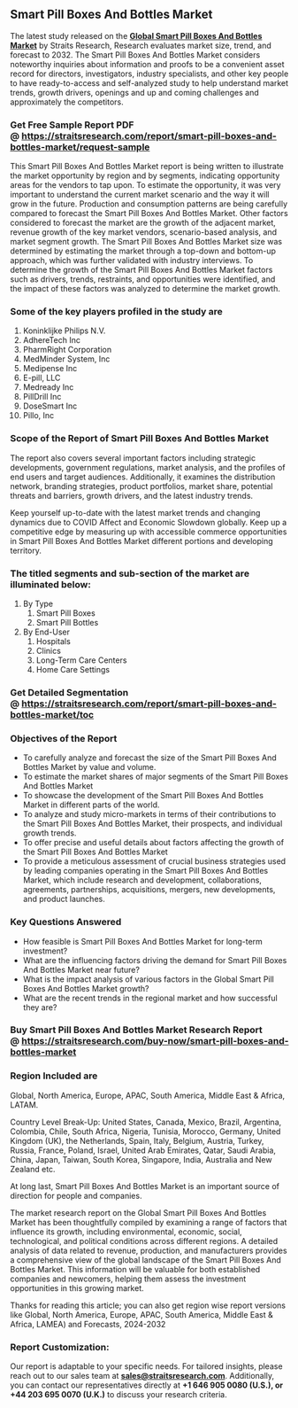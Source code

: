 <h2>Smart Pill Boxes And Bottles Market</h2>
<p>The latest study released on the <strong><a href=https://straitsresearch.com/report/smart-pill-boxes-and-bottles-market>Global Smart Pill Boxes And Bottles Market</a></strong> by Straits Research, Research evaluates market size, trend, and forecast to 2032. The Smart Pill Boxes And Bottles Market considers noteworthy inquiries about information and proofs to be a convenient asset record for directors, investigators, industry specialists, and other key people to have ready-to-access and self-analyzed study to help understand market trends, growth drivers, openings and up and coming challenges and approximately the competitors.</p>
<h3>Get Free Sample Report PDF @&nbsp;<a href=https://straitsresearch.com/report/smart-pill-boxes-and-bottles-market/request-sample>https://straitsresearch.com/report/smart-pill-boxes-and-bottles-market/request-sample</a></h3>
<p>This Smart Pill Boxes And Bottles Market report is being written to illustrate the market opportunity by region and by segments, indicating opportunity areas for the vendors to tap upon. To estimate the opportunity, it was very important to understand the current market scenario and the way it will grow in the future. Production and consumption patterns are being carefully compared to forecast the Smart Pill Boxes And Bottles Market. Other factors considered to forecast the market are the growth of the adjacent market, revenue growth of the key market vendors, scenario-based analysis, and market segment growth. The Smart Pill Boxes And Bottles Market size was determined by estimating the market through a top-down and bottom-up approach, which was further validated with industry interviews. To determine the growth of the Smart Pill Boxes And Bottles Market factors such as drivers, trends, restraints, and opportunities were identified, and the impact of these factors was analyzed to determine the market growth.</p>
<h3>Some of the key players profiled in the study are</h3>
<p><ol>
<li>Koninklijke Philips N.V.</li>
<li>AdhereTech Inc</li>
<li>PharmRight Corporation</li>
<li>MedMinder System, Inc</li>
<li>Medipense Inc</li>
<li>E-pill, LLC</li>
<li>Medready Inc</li>
<li>PillDrill Inc</li>
<li>DoseSmart Inc</li>
<li>Pillo, Inc</li>
</ol></p>
<h3>Scope of the Report of Smart Pill Boxes And Bottles Market</h3>
<p>The report also covers several important factors including strategic developments, government regulations, market analysis, and the profiles of end users and target audiences. Additionally, it examines the distribution network, branding strategies, product portfolios, market share, potential threats and barriers, growth drivers, and the latest industry trends.</p>
<p>Keep yourself up-to-date with the latest market trends and changing dynamics due to COVID Affect and Economic Slowdown globally. Keep up a competitive edge by measuring up with accessible commerce opportunities in Smart Pill Boxes And Bottles Market different portions and developing territory.</p>
<h3>The titled segments and sub-section of the market are illuminated below:</h3>
<p><ol>
<li>By Type
<ol>
<li>Smart Pill Boxes</li>
<li>Smart Pill Bottles</li>
</ol>
</li>
<li>By End-User
<ol>
<li>Hospitals</li>
<li>Clinics</li>
<li>Long-Term Care Centers</li>
<li>Home Care Settings</li>
</ol>
</li>
</ol></p>
<h3>Get Detailed Segmentation @&nbsp;<a href=https://straitsresearch.com/report/smart-pill-boxes-and-bottles-market/toc>https://straitsresearch.com/report/smart-pill-boxes-and-bottles-market/toc</a></h3>
<h3>Objectives of the Report</h3>
<ul>
<li>To carefully analyze and forecast the size of the Smart Pill Boxes And Bottles Market by value and volume.</li>
<li>To estimate the market shares of major segments of the Smart Pill Boxes And Bottles Market</li>
<li>To showcase the development of the Smart Pill Boxes And Bottles Market in different parts of the world.</li>
<li>To analyze and study micro-markets in terms of their contributions to the Smart Pill Boxes And Bottles Market, their prospects, and individual growth trends.</li>
<li>To offer precise and useful details about factors affecting the growth of the Smart Pill Boxes And Bottles Market</li>
<li>To provide a meticulous assessment of crucial business strategies used by leading companies operating in the Smart Pill Boxes And Bottles Market, which include research and development, collaborations, agreements, partnerships, acquisitions, mergers, new developments, and product launches.</li>
</ul>
<h3>Key Questions Answered</h3>
<ul>
<li>How feasible is Smart Pill Boxes And Bottles Market for long-term investment?</li>
<li>What are the influencing factors driving the demand for Smart Pill Boxes And Bottles Market near future?</li>
<li>What is the impact analysis of various factors in the Global Smart Pill Boxes And Bottles Market growth?</li>
<li>What are the recent trends in the regional market and how successful they are?</li>
</ul>
<h3>Buy Smart Pill Boxes And Bottles Market Research Report @&nbsp;<strong><a href=https://straitsresearch.com/buy-now/smart-pill-boxes-and-bottles-market>https://straitsresearch.com/buy-now/smart-pill-boxes-and-bottles-market</a></strong></h3>
<h3>Region Included are</h3>
<p>Global, North America, Europe, APAC, South America, Middle East &amp; Africa, LATAM.</p>
<p>Country Level Break-Up: United States, Canada, Mexico, Brazil, Argentina, Colombia, Chile, South Africa, Nigeria, Tunisia, Morocco, Germany, United Kingdom (UK), the Netherlands, Spain, Italy, Belgium, Austria, Turkey, Russia, France, Poland, Israel, United Arab Emirates, Qatar, Saudi Arabia, China, Japan, Taiwan, South Korea, Singapore, India, Australia and New Zealand etc.</p>
<p>At long last, Smart Pill Boxes And Bottles Market is an important source of direction for people and companies.</p>
<p>The market research report on the Global Smart Pill Boxes And Bottles Market has been thoughtfully compiled by examining a range of factors that influence its growth, including environmental, economic, social, technological, and political conditions across different regions. A detailed analysis of data related to revenue, production, and manufacturers provides a comprehensive view of the global landscape of the Smart Pill Boxes And Bottles Market. This information will be valuable for both established companies and newcomers, helping them assess the investment opportunities in this growing market.</p>
<p>Thanks for reading this article; you can also get region wise report versions like Global, North America, Europe, APAC, South America, Middle East &amp; Africa, LAMEA) and Forecasts, 2024-2032</p>
<h3>Report Customization:</h3>
<p>Our report is adaptable to your specific needs. For tailored insights, please reach out to our sales team at <strong><a href=mailto:sales@straitsresearch.com>sales@straitsresearch.com</a></strong>. Additionally, you can contact our representatives directly at <strong>+1 646 905 0080 (U.S.), or +44 203 695 0070 (U.K.)</strong> to discuss your research criteria.</p>
